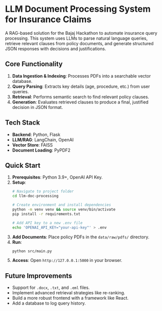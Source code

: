 # LLM Document Processing System for Insurance Claims

A RAG-based solution for the Bajaj Hackathon to automate insurance query processing. This system uses LLMs to parse natural language queries, retrieve relevant clauses from policy documents, and generate structured JSON responses with decisions and justifications.

## Core Functionality

1.  **Data Ingestion & Indexing**: Processes PDFs into a searchable vector database.
2.  **Query Parsing**: Extracts key details (age, procedure, etc.) from user queries.
3.  **Retrieval**: Performs semantic search to find relevant policy clauses.
4.  **Generation**: Evaluates retrieved clauses to produce a final, justified decision in JSON format.

## Tech Stack

-   **Backend**: Python, Flask
-   **LLM/RAG**: LangChain, OpenAI
-   **Vector Store**: FAISS
-   **Document Loading**: PyPDF2

## Quick Start

1.  **Prerequisites**: Python 3.9+, OpenAI API Key.
2.  **Setup**:
    ```bash
    # Navigate to project folder
    cd llm-doc-processing

    # Create environment and install dependencies
    python -m venv venv && source venv/bin/activate
    pip install -r requirements.txt

    # Add API key to a new .env file
    echo 'OPENAI_API_KEY="your-api-key"' > .env
    ```
3.  **Add Documents**: Place policy PDFs in the `data/raw/pdfs/` directory.
4.  **Run**:
    ```bash
    python src/main.py
    ```
5.  **Access**: Open `http://127.0.0.1:5000` in your browser.

## Future Improvements

-   Support for `.docx`, `.txt`, and `.eml` files.
-   Implement advanced retrieval strategies like re-ranking.
-   Build a more robust frontend with a framework like React.
-   Add a database to log query history.